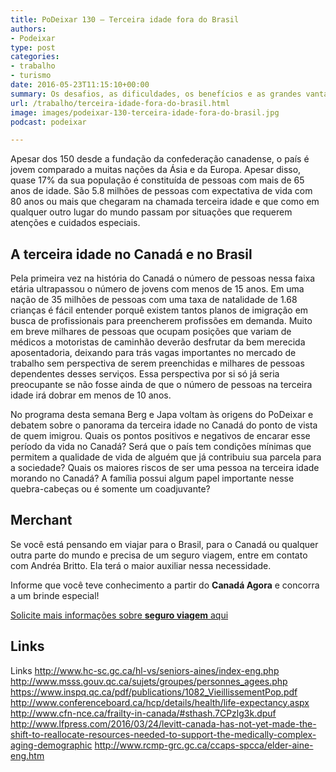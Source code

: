 ```yaml
---
title: PoDeixar 130 – Terceira idade fora do Brasil
authors:
- Podeixar
type: post
categories:
- trabalho
- turismo
date: 2016-05-23T11:15:10+00:00
summary: Os desafios, as dificuldades, os benefícios e as grandes vantagens de se viver a terceira idade para quem mora no Canadá
url: /trabalho/terceira-idade-fora-do-brasil.html
image: images/podeixar-130-terceira-idade-fora-do-brasil.jpg
podcast: podeixar

---
```

Apesar dos 150 desde a fundação da confederação canadense, o país é jovem comparado a muitas nações da Ásia e da Europa. Apesar disso, quase 17% da sua população é constituída de pessoas com mais de 65 anos de idade. São 5.8 milhões de pessoas com expectativa de vida com 80 anos ou mais que chegaram na chamada terceira idade e que como em qualquer outro lugar do mundo passam por situações que requerem atenções e cuidados especiais.

## A terceira idade no Canadá e no Brasil

Pela primeira vez na história do Canadá o número de pessoas nessa faixa etária ultrapassou o número de jovens com menos de 15 anos. Em uma nação de 35 milhões de pessoas com uma taxa de natalidade de 1.68 crianças é fácil entender porquê existem tantos planos de imigração em busca de profissionais para preencherem profissões em demanda. Muito em breve milhares de pessoas que ocupam posições que variam de médicos a motoristas de caminhão deverão desfrutar da bem merecida aposentadoria, deixando para trás vagas importantes no mercado de trabalho sem perspectiva de serem preenchidas e milhares de pessoas dependentes desses serviços. Essa perspectiva por si só já seria preocupante se não fosse ainda de que o número de pessoas na terceira idade irá dobrar em menos de 10 anos.

No programa desta semana Berg e Japa voltam às origens do PoDeixar e debatem sobre o panorama da terceira idade no Canadá do ponto de vista de quem imigrou. Quais os pontos positivos e negativos de encarar esse período da vida no Canadá? Será que o país tem condições mínimas que permitem a qualidade de vida de alguém que já contribuiu sua parcela para a sociedade? Quais os maiores riscos de ser uma pessoa na terceira idade morando no Canadá? A família possui algum papel importante nesse quebra-cabeças ou é somente um coadjuvante?

## Merchant

Se você está pensando em viajar para o Brasil, para o Canadá ou qualquer outra parte do mundo e precisa de um seguro viagem, entre em contato com Andréa Britto. Ela terá o maior auxiliar nessa necessidade.

Informe que você teve conhecimento a partir do **Canadá Agora** e concorra a um brinde especial!

[Solicite mais informações sobre **seguro viagem** aqui][1]



## Links

Links
<a href="http://www.hc-sc.gc.ca/hl-vs/seniors-aines/index-eng.php" target="_blank" rel="nofollow">http://www.hc-sc.gc.ca/hl-vs/seniors-aines/index-eng.php</a>
<a href="http://www.msss.gouv.qc.ca/sujets/groupes/personnes_agees.php" target="_blank" rel="nofollow">http://www.msss.gouv.qc.ca/sujets/groupes/personnes_agees.php</a>
<a href="https://www.inspq.qc.ca/pdf/publications/1082_VieillissementPop.pdf" target="_blank" rel="nofollow">https://www.inspq.qc.ca/pdf/publications/1082_VieillissementPop.pdf</a>
<a href="http://www.conferenceboard.ca/hcp/details/health/life-expectancy.aspx" target="_blank" rel="nofollow">http://www.conferenceboard.ca/hcp/details/health/life-expectancy.aspx</a>
<a href="http://www.cfn-nce.ca/frailty-in-canada/#sthash.7CPzlg3k.dpuf" target="_blank" rel="nofollow">http://www.cfn-nce.ca/frailty-in-canada/#sthash.7CPzlg3k.dpuf</a>
<a href="http://www.lfpress.com/2016/03/24/levitt-canada-has-not-yet-made-the-shift-to-reallocate-resources-needed-to-support-the-medically-complex-aging-demographic" target="_blank" rel="nofollow">http://www.lfpress.com/2016/03/24/levitt-canada-has-not-yet-made-the-shift-to-reallocate-resources-needed-to-support-the-medically-complex-aging-demographic</a>
<a href="http://www.rcmp-grc.gc.ca/ccaps-spcca/elder-aine-eng.htm" target="_blank" rel="nofollow">http://www.rcmp-grc.gc.ca/ccaps-spcca/elder-aine-eng.htm</a>

 [1]: http://goo.gl/forms/r68qg6NF03